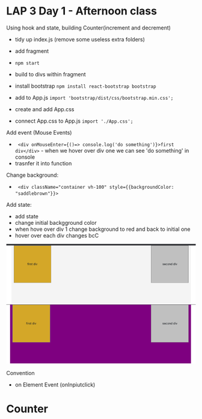 # LAP 3 Day 1 - Afternoon class

Using hook and state, building Counter(increment and decrement)

- tidy up index.js (remove some useless extra folders)
- add fragment 

- `npm start` 
- build to divs within fragment
- install bootstrap 
 `npm install react-bootstrap bootstrap`
- add to App.js 
 `import 'bootstrap/dist/css/bootstrap.min.css';`
- create and add App.css
- connect App.css to App.js `import './App.css';`

Add event (Mouse Events)
- ` <div onMouseEnter={()=> console.log('do something')}>first div</div>` - when we hover over div one we can see 'do something' in console
- trasnfer it into function 

Change background:
- ` <div className="container vh-100" style={{backgroundColor: "saddlebrown"}}>`

Add state:
- add state 
- change initial backgground color
- when hove over div 1 change background to red and back to initial one
- hover over each div changes bcC 

![pic1](./assets/pic1.png)
![pic2](./assets/pic2.png)


Convention
- on Element Event (onInpiutclick)


# Counter


